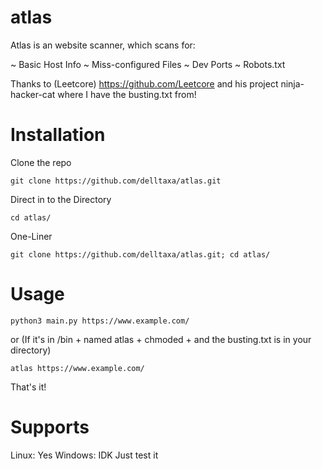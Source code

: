 # atlas

Atlas is an website scanner, which
scans for:

~ Basic Host Info
~ Miss-configured Files
~ Dev Ports
~ Robots.txt

Thanks to (Leetcore) https://github.com/Leetcore
and his project ninja-hacker-cat
where I have the busting.txt from!

# Installation

Clone the repo
```
git clone https://github.com/delltaxa/atlas.git
```

Direct in to the Directory
```
cd atlas/
```

One-Liner
```
git clone https://github.com/delltaxa/atlas.git; cd atlas/
```

# Usage

```
python3 main.py https://www.example.com/
```

or (If it's in /bin + named atlas + chmoded + and the busting.txt is in your directory)

```
atlas https://www.example.com/
```

That's it!

# Supports

Linux: Yes
Windows: IDK Just test it
